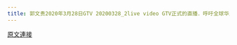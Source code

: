 ```yaml
---
title: 郭文贵2020年3月28日GTV 20200328_2live video GTV正式的直播．呼吁全球华人踊跃地向住地国捐赠物资
---
```


[原文連接](https://gnews.org/ThreadView/53478401)


